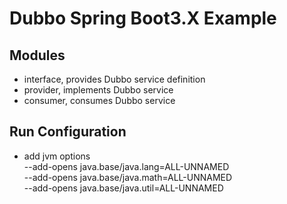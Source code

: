 # Dubbo Spring Boot3.X Example

## Modules
* interface, provides Dubbo service definition
* provider, implements Dubbo service
* consumer, consumes Dubbo service

## Run Configuration
* add jvm options <br/>
  --add-opens java.base/java.lang=ALL-UNNAMED <br/>
  --add-opens java.base/java.math=ALL-UNNAMED <br/>
  --add-opens java.base/java.util=ALL-UNNAMED <br/>


